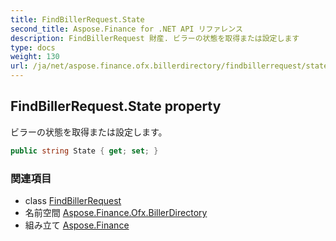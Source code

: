 ```yaml
---
title: FindBillerRequest.State
second_title: Aspose.Finance for .NET API リファレンス
description: FindBillerRequest 財産. ビラーの状態を取得または設定します
type: docs
weight: 130
url: /ja/net/aspose.finance.ofx.billerdirectory/findbillerrequest/state/
---
```

## FindBillerRequest.State property

ビラーの状態を取得または設定します。

```csharp
public string State { get; set; }
```

### 関連項目

* class [FindBillerRequest](../)
* 名前空間 [Aspose.Finance.Ofx.BillerDirectory](../../findbillerrequest/)
* 組み立て [Aspose.Finance](../../../)


